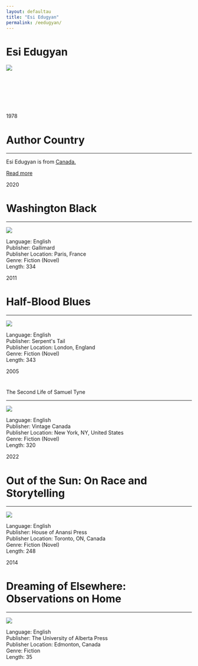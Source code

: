 ```yaml
---
layout: defaultau
title: "Esi Edugyan"
permalink: /eedugyan/
---
```

<!-- partial:index.partial.html -->
<div class="content">
    <h1>Esi Edugyan</h1>
    <div class="quote">
        <div><img src="https://d1fd687oe6a92y.cloudfront.net/blog/lead_art/Edugyan_by_Tamara_Poppitt_2.jpg" class="logo"></div>
    </div>
    <div class="timeline">
        <div style="padding-bottom:100px;"></div>
        <div class="block">
            <div class="date right"><p class="right"> 1978 </p></div>
            <div class="dot"></div>
            <div class="left first">
            <div class="author_country">
                <h1>Author Country</h1><hr>
          <div class="aclocation">  <p>Esi Edugyan is from <a href="{{ site.baseurl }}/24">Canada.</a></p> </div>
              <div class="acreadmore">  <a href="https://en.wikipedia.org/wiki/Esi_Edugyan" target="_blank">Read more</a> </div>
            </div>
            </div>
        </div>
        <div class="block">
            <div class="date left"><p class="left">2020</p></div>
            <div class="dot"></div>
            <div class="right">
                <h1>Washington Black</h1><hr>
                <p><img src="https://upload.wikimedia.org/wikipedia/en/4/46/Washington_Black.png?20190221154800"></p>
                <p>
                Language: English<br>
				Publisher: Gallimard<br>
				Publisher Location: Paris, France<br>
				Genre: Fiction (Novel)<br>
				Length: 334
                </p>
            </div>
        </div>
		<div class="block">
            <div class="date right"><p class="right">2011</p></div>
            <div class="dot"></div>
            <div class="left">
                <h1>Half-Blood Blues</h1><hr>
                <p><img src="https://i.gr-assets.com/images/S/compressed.photo.goodreads.com/books/1309737674l/11076123.jpg"></p>
                <p>Language: English<br>
				Publisher: Serpent's Tail<br>
				Publisher Location: London, England<br>
				Genre: Fiction (Novel)<br>
				Length: 343</p>
            </div>
        </div>
		<div class="block">
            <div class="date left"><p class="left hide">2005</p></div>
            <div class="dot"></div>
            <div class="right">
                <h1></h1>The Second Life of Samuel Tyne<hr>
                <p><img src="https://upload.wikimedia.org/wikipedia/en/a/a5/The_Second_Life_of_Samuel_Tyne.jpg"></p>
                <p>Language: English<br>
				Publisher: Vintage Canada<br>
				Publisher Location: New York, NY, United States<br>
				Genre: Fiction (Novel)<br>
				Length: 320</p>
            </div>
        </div>
		<div class="block">
            <div class="date right"><p class="right hide">2022</p></div>
            <div class="dot"></div>
            <div class="left">
                <h1>Out of the Sun: On Race and Storytelling</h1><hr>
                <p><img src="https://i.gr-assets.com/images/S/compressed.photo.goodreads.com/books/1624828280l/57285589.jpg"></p>
                <p>Language: English<br>
				Publisher: House of Anansi Press<br>
				Publisher Location: Toronto, ON, Canada<br>
				Genre: Fiction (Novel)<br>
				Length: 248</p>
            </div>
        </div>
		<div class="block">
            <div class="date left"><p class="left hide">2014</p></div>
            <div class="dot"></div>
            <div class="right">
                <h1>Dreaming of Elsewhere: Observations on Home</h1><hr>
                <p><img src="https://m.media-amazon.com/images/I/81SMmA8FMqL._AC_UY218_.jpg"></p>
                <p>Language: English<br>
				Publisher: The University of Alberta Press<br>
				Publisher Location: Edmonton, Canada<br>
				Genre: Fiction<br>
				Length: 35</p>
            </div>
        </div>
</div>
  <!-- partial -->
<script src='https://cdnjs.cloudflare.com/ajax/libs/jquery/3.1.1/jquery.min.js'></script><script  src="{{ site.baseurl }}/assets/js/authorscript.js"></script>
